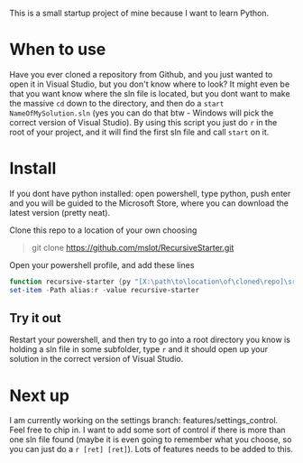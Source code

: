 This is a small startup project of mine because I want to learn Python.

# When to use
Have you ever cloned a repository from Github, and you just wanted to open it in Visual Studio, but you don't know where to look? It might even be that you want know where the sln file is located, but you dont want to make the massive `cd` down to the directory, and then do a `start NameOfMySolution.sln` (yes you can do that btw - Windows will pick the correct version of Visual Studio). By using this script you just do `r` in the root of your project, and it will find the first sln file and call `start` on it.

# Install
If you dont have python installed: open powershell, type python, push enter and you will be guided to the Microsoft Store, where you can download the latest version (pretty neat).

Clone this repo to a location of your own choosing

> git clone https://github.com/mslot/RecursiveStarter.git

Open your powershell profile, and add these lines

```powershell
function recursive-starter {py "[X:\path\to\location\of\cloned\repo]\src\RecursiveStarter.py"}
set-item -Path alias:r -value recursive-starter
```

## Try it out
Restart your powershell, and then try to go into a root directory you know is holding a sln file in some subfolder, type `r` and it should open up your solution in the correct version of Visual Studio.

# Next up
I am currently working on the settings branch: features/settings_control. Feel free to chip in. I want to add some sort of control if there is more than one sln file found (maybe it is even going to remember what you choose, so you can just do a `r [ret] [ret]`). Lots of features needs to be added to this.